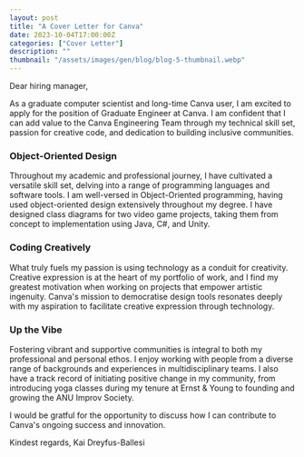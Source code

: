 ```yaml
---
layout: post
title: "A Cover Letter for Canva"
date: 2023-10-04T17:00:00Z
categories: ["Cover Letter"]
description: ""
thumbnail: "/assets/images/gen/blog/blog-5-thumbnail.webp"
---
```


Dear hiring manager,

As a graduate computer scientist and long-time Canva user, I am excited to apply for the position of Graduate Engineer at Canva. I am confident that I can add value to the Canva Engineering Team through my technical skill set, passion for creative code, and dedication to building inclusive communities.

### Object-Oriented Design
Throughout my academic and professional journey, I have cultivated a versatile skill set, delving into a range of programming languages and software tools. I am well-versed in Object-Oriented programming, having used object-oriented design extensively throughout my degree. I have designed class diagrams for two video game projects, taking them from concept to implementation using Java, C#, and Unity.

### Coding Creatively
What truly fuels my passion is using technology as a conduit for creativity. Creative expression is at the heart of my portfolio of work, and I find my greatest motivation when working on projects that empower artistic ingenuity. Canva's mission to democratise design tools resonates deeply with my aspiration to facilitate creative expression through technology.

### Up the Vibe
Fostering vibrant and supportive communities is integral to both my professional and personal ethos. I enjoy working with people from a diverse range of backgrounds and experiences in multidisciplinary teams. I also have a track record of initiating positive change in my community, from introducing yoga classes during my tenure at Ernst & Young to founding and growing the ANU Improv Society.

I would be gratful for the opportunity to discuss how I can contribute to Canva's ongoing success and innovation.

Kindest regards,
Kai Dreyfus-Ballesi